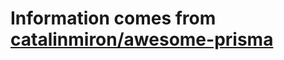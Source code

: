 # Information comes from [catalinmiron/awesome-prisma](https://github.com/catalinmiron/awesome-prisma)

